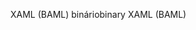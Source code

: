 <span data-ttu-id="dcfc2-101">XAML (BAML) binário</span><span class="sxs-lookup"><span data-stu-id="dcfc2-101">binary XAML (BAML)</span></span>